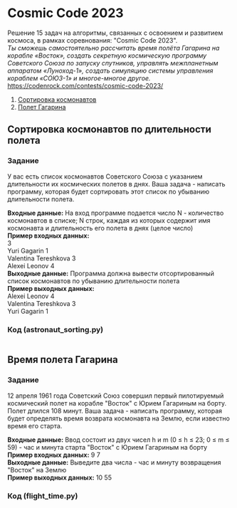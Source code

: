 # Cosmic Code 2023
Решение 15 задач на алгоритмы, связанных с освоением и развитием космоса, в рамках соревнования: "Cosmic Code 2023".  
*Ты сможешь самостоятельно рассчитать время полёта Гагарина на корабле «Восток», создать секретную космическую программу Советского Союза по запуску спутников, управлять межпланетным аппаратом «Луноход-1», создать симуляцию системы управления кораблем «СОЮЗ-1» и многое-многое другое.*  
<https://codenrock.com/contests/cosmic-code-2023/>

1. [Сортировка космонавтов](#сортировка-космонавтов)
2. [Полет Гагарина](#полет-гагарина)

## Сортировка космонавтов по длительности полета
### Задание
У вас есть список космонавтов Советского Союза с указанием длительности их космических полетов в днях. Ваша задача - написать программу, которая будет сортировать этот список по убыванию длительности полета.

**Входные данные:** На вход программе подается число N - количество космонавтов в списке; N строк, каждая из которых содержит имя космонавта и длительность его полета в днях (целое число)  
**Пример входных данных:**  
3  
Yuri Gagarin 1  
Valentina Tereshkova 3  
Alexei Leonov 4  
**Выходные данные:** Программа должна вывести отсортированный список космонавтов по убыванию длительности полета  
**Пример выходных данных:**  
Alexei Leonov 4  
Valentina Tereshkova 3  
Yuri Gagarin 1  

### Код (astronaut_sorting.py)
```python

```

## Время полета Гагарина
### Задание
12 апреля 1961 года Советский Союз совершил первый пилотируемый космический полет на корабле "Восток" с Юрием Гагариным на борту. Полет длился 108 минут. Ваша задача - написать программу, которая будет определять время возврата космонавта на Землю, если известно время его старта.  

**Входные данные:** Ввод состоит из двух чисел h и m (0 ≤ h ≤ 23; 0 ≤ m ≤ 59) - час и минута старта "Восток" с Юрием Гагариным на борту  
**Пример входных данных:** 9 7  
**Выходные данные:** Выведите два числа - час и минуту возвращения "Восток" на Землю  
**Пример выходных данных:** 10 55  

### Код (flight_time.py)
```python

```

